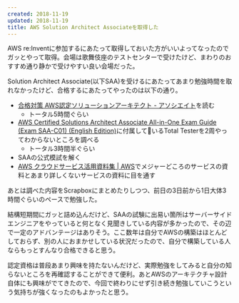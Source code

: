 ```yaml
---
created: 2018-11-19
updated: 2018-11-19
title: AWS Solution Architect Associateを取得した
---
```


AWS re:Inventに参加するにあたって取得しておいた方がいいよってなったのでガッとやって取得。会場は歌舞伎座のテストセンターで受けたけど、まわりのおすすめ通り静かで受けやすい良い会場だった。

Solution Architect Associate(以下SAA)を受けるにあたってあまり勉強時間を取れなかったけど、合格するにあたってやったのは以下の通り。

- [合格対策 AWS認定ソリューションアーキテクト - アソシエイト](https://amzn.to/2KfciBn)を読む
  - トータル5時間ぐらい
- [AWS Certified Solutions Architect Associate All-in-One Exam Guide (Exam SAA-C01) (English Edition)](https://amzn.to/2KfciBn)に付属しているTotal Testerを2周やってわからないところを調べる
  - トータル3時間半ぐらい
- SAAの公式模試を解く
- [AWS クラウドサービス活用資料集 \| AWS](https://aws.amazon.com/jp/aws-jp-introduction/)でメジャーどころのサービスの資料とあまり詳しくないサービスの資料に目を通す

あとは調べた内容をScrapboxにまとめたりしつつ、前日の3日前から1日大体3時間ぐらいのペースで勉強した。

結構短期間にガッと詰め込んだけど、SAAの試験に出易い箇所はサーバーサイドエンジニアをやっていると何となく見聞きしている内容が多かったので、その辺で一定のアドバンテージはありそう。ここ数年は自分でAWSの構築はほとんどしておらず、別の人におまかせしている状況だったので、自分で構築している人ならもっとすんなり合格できると思う。

認定資格は普段あまり興味を持たないんだけど、実際勉強をしてみると自分の知らないところを再確認することができて便利。あとAWSのアーキテクチャ設計自体にも興味がでてきたので、今回で終わりにせず引き続き勉強していこうという気持ちが強くなったのもよかったと思う。